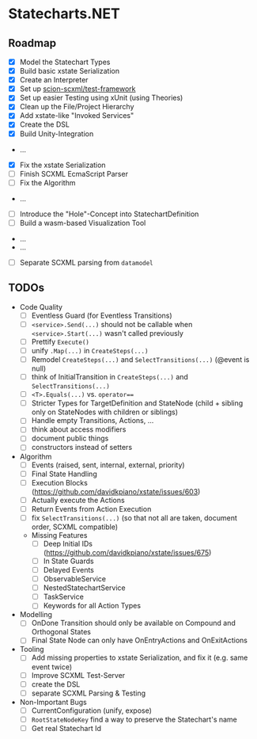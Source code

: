 ﻿# Statecharts.NET

## Roadmap
- [x] Model the Statechart Types
- [x] Build basic xstate Serialization
- [x] Create an Interpreter
- [x] Set up [scion-scxml/test-framework](https://gitlab.com/scion-scxml/test-framework)
- [x] Set up easier Testing using xUnit (using Theories)
- [x] Clean up the File/Project Hierarchy
- [x] Add xstate-like "Invoked Services"
- [x] Create the DSL
- [x] Build Unity-Integration
- ...
- [x] Fix the xstate Serialization
- [ ] Finish SCXML EcmaScript Parser
- [ ] Fix the Algorithm
- ...
- [ ] Introduce the "Hole"-Concept into StatechartDefinition
- [ ] Build a wasm-based Visualization Tool
- ...
- ...
- [ ] Separate SCXML parsing from `datamodel`

## TODOs

- Code Quality
	- [ ] Eventless Guard (for Eventless Transitions)
	- [ ] `<service>.Send(...)` should not be callable when `<service>.Start(...)` wasn't called previously
	- [ ] Prettify `Execute()`
	- [ ] unify `.Map(...)` in `CreateSteps(...)`
	- [ ] Remodel `CreateSteps(...)` and `SelectTransitions(...)` (@event is null)
	- [ ] think of InitialTransition in `CreateSteps(...)` and `SelectTransitions(...)`
	- [ ] `<T>.Equals(...)` vs. `operator==`
	- [ ] Stricter Types for TargetDefinition and StateNode (child + sibling only on StateNodes with children or siblings)
	- [ ] Handle empty Transitions, Actions, ...
	- [ ] think about access modifiers
	- [ ] document public things
	- [ ] constructors instead of setters

- Algorithm
	- [ ] Events (raised, sent, internal, external, priority)
	- [ ] Final State Handling
	- [ ] Execution Blocks (https://github.com/davidkpiano/xstate/issues/603)
	- [ ] Actually execute the Actions
	- [ ] Return Events from Action Execution
	- [ ] fix `SelectTransitions(...)` (so that not all are taken, document order, SCXML compatible)
	- Missing Features
		- [ ] Deep Initial IDs (https://github.com/davidkpiano/xstate/issues/675)
		- [ ] In State Guards
		- [ ] Delayed Events
		- [ ] ObservableService
		- [ ] NestedStatechartService
		- [ ] TaskService<T>
		- [ ] Keywords for all Action Types

- Modelling
	- [ ] OnDone Transition should only be available on Compound and Orthogonal States
	- [ ] Final State Node can only have OnEntryActions and OnExitActions

- Tooling
	- [ ] Add missing properties to xstate Serialization, and fix it (e.g. same event twice)
	- [ ] Improve SCXML Test-Server
	- [ ] create the DSL
	- [ ] separate SCXML Parsing & Testing

- Non-Important Bugs
	- [ ] CurrentConfiguration (unify, expose)
	- [ ] `RootStateNodeKey` find a way to preserve the Statechart's name
	- [ ] Get real Statechart Id
